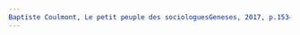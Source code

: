 ```yaml
---
Baptiste Coulmont, Le petit peuple des sociologuesGeneses, 2017, p.153–175. URL: zotero://select/items/@Coulmontpetitpeuplesociologues2017
---
```


